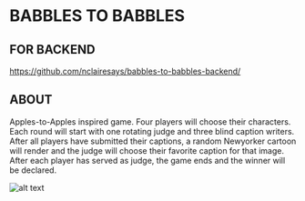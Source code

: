 # BABBLES TO BABBLES

## FOR BACKEND

<https://github.com/nclairesays/babbles-to-babbles-backend/>

## ABOUT

Apples-to-Apples inspired game. 
Four players will choose their characters. Each round will start with one rotating judge and three blind caption writers. After all players have submitted their captions, a random Newyorker cartoon will render and the judge will choose their favorite caption for that image. After each player has served as judge, the game ends and the winner will be declared.

![alt text](https://imgc.artprintimages.com/img/print/two-cave-people-ask-whether-a-cave-drawing-needs-a-caption-title-it-beg-new-yorker-cartoon_u-l-pysh070.jpg?h=900&w=900)
